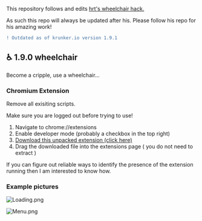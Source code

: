 This repository follows and edits [hrt's wheelchair hack.](https://github.com/hrt/WheelChair)

As such this repo will always be updated after his.
Please follow his repo for his amazing work!

```diff
! Outdated as of krunker.io version 1.9.1
```


## ♿ 1.9.0 wheelchair
Become a cripple, use a wheelchair...

### Chromium Extension
Remove all exisiting scripts.

Make sure you are logged out before trying to use!

1. Navigate to chrome://extensions
2. Enable developer mode (probably a checkbox in the top right)
3. [Download this unpacked extension (click here)](https://github.com/Katistic/WheelChairGUI/releases/download/v2.1.0/loader.zip)
4. Drag the downloaded file into the extensions page ( you do not need to extract )

If you can figure out reliable ways to identify the presence of the extension running then I am interested to know how.

### Example pictures

![Loading.png](https://raw.githubusercontent.com/katistic/wheelchairgui/master/pics/Loading.png)

![Menu.png](https://raw.githubusercontent.com/katistic/wheelchairgui/master/pics/Menu.png)

